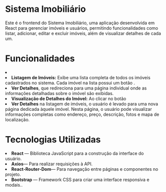 <h1>Sistema Imobiliário</h1>

<p>
Este é o frontend do Sistema Imobiliário, uma aplicação desenvolvida em React para gerenciar imóveis e usuários, permitindo funcionalidades como listar, adicionar, editar e excluir imóveis, além de visualizar detalhes de cada um.
</p>

<h1>Funcionalidades</h1> <li>
<li><strong>Listagem de Imóveis:</strong> Exibe uma lista completa de todos os imóveis cadastrados no sistema. Cada imóvel na lista possui um botão .</li>
<li><strong>Ver Detalhes</strong>, que redireciona para uma página individual onde as informações detalhadas sobre o imóvel são exibidas.</li>
<li><strong>Visualização de Detalhes do Imóvel:</strong> Ao clicar no botão</li>
<li><strong>Ver Detalhes</strong> na listagem de imóveis, o usuário é levado para uma nova página dedicada àquele imóvel. Nesta página, o usuário pode visualizar informações completas como endereço, preço, descrição, fotos e mapa de localização.</li>


<h1>Tecnologias Utilizadas</h1>
<li><strong>React </strong>— Biblioteca JavaScript para a construção da interface do usuário.</li>
<li><strong>Axios</strong>— Para realizar requisições à API.</li>
<li><strong>React-Router-Dom</strong>— Para navegação entre páginas e componentes no projeto.</li>
<li><strong>Bootstrap </strong> — Framework CSS para criar uma interface responsiva e modais..</li>

<br>
<br>
